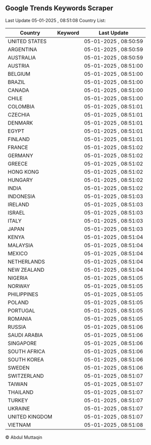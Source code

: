 
## Google Trends Keywords Scraper

Last Update 05-01-2025 , 08:51:08
Country List:

| Country | Keyword | Last Update |
| --- | --- | --- |
| UNITED STATES |  | 05-01-2025 , 08:50:59 |
| ARGENTINA |  | 05-01-2025 , 08:50:59 |
| AUSTRALIA |  | 05-01-2025 , 08:50:59 |
| AUSTRIA |  | 05-01-2025 , 08:51:00 |
| BELGIUM |  | 05-01-2025 , 08:51:00 |
| BRAZIL |  | 05-01-2025 , 08:51:00 |
| CANADA |  | 05-01-2025 , 08:51:00 |
| CHILE |  | 05-01-2025 , 08:51:00 |
| COLOMBIA |  | 05-01-2025 , 08:51:01 |
| CZECHIA |  | 05-01-2025 , 08:51:01 |
| DENMARK |  | 05-01-2025 , 08:51:01 |
| EGYPT |  | 05-01-2025 , 08:51:01 |
| FINLAND |  | 05-01-2025 , 08:51:01 |
| FRANCE |  | 05-01-2025 , 08:51:02 |
| GERMANY |  | 05-01-2025 , 08:51:02 |
| GREECE |  | 05-01-2025 , 08:51:02 |
| HONG KONG |  | 05-01-2025 , 08:51:02 |
| HUNGARY |  | 05-01-2025 , 08:51:02 |
| INDIA |  | 05-01-2025 , 08:51:02 |
| INDONESIA |  | 05-01-2025 , 08:51:03 |
| IRELAND |  | 05-01-2025 , 08:51:03 |
| ISRAEL |  | 05-01-2025 , 08:51:03 |
| ITALY |  | 05-01-2025 , 08:51:03 |
| JAPAN |  | 05-01-2025 , 08:51:03 |
| KENYA |  | 05-01-2025 , 08:51:04 |
| MALAYSIA |  | 05-01-2025 , 08:51:04 |
| MEXICO |  | 05-01-2025 , 08:51:04 |
| NETHERLANDS |  | 05-01-2025 , 08:51:04 |
| NEW ZEALAND |  | 05-01-2025 , 08:51:04 |
| NIGERIA |  | 05-01-2025 , 08:51:05 |
| NORWAY |  | 05-01-2025 , 08:51:05 |
| PHILIPPINES |  | 05-01-2025 , 08:51:05 |
| POLAND |  | 05-01-2025 , 08:51:05 |
| PORTUGAL |  | 05-01-2025 , 08:51:05 |
| ROMANIA |  | 05-01-2025 , 08:51:05 |
| RUSSIA |  | 05-01-2025 , 08:51:06 |
| SAUDI ARABIA |  | 05-01-2025 , 08:51:06 |
| SINGAPORE |  | 05-01-2025 , 08:51:06 |
| SOUTH AFRICA |  | 05-01-2025 , 08:51:06 |
| SOUTH KOREA |  | 05-01-2025 , 08:51:06 |
| SWEDEN |  | 05-01-2025 , 08:51:06 |
| SWITZERLAND |  | 05-01-2025 , 08:51:07 |
| TAIWAN |  | 05-01-2025 , 08:51:07 |
| THAILAND |  | 05-01-2025 , 08:51:07 |
| TURKEY |  | 05-01-2025 , 08:51:07 |
| UKRAINE |  | 05-01-2025 , 08:51:07 |
| UNITED KINGDOM |  | 05-01-2025 , 08:51:07 |
| VIETNAM |  | 05-01-2025 , 08:51:08 |

© Abdul Muttaqin
